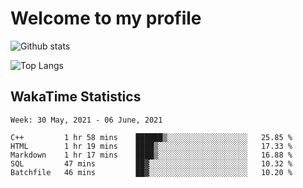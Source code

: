 # Welcome to my profile

![Github stats](https://github-readme-stats.vercel.app/api?username=xinthose&show_icons=true&theme=radical&count_private=true)

![Top Langs](https://github-readme-stats.vercel.app/api/top-langs/?username=xinthose)

## WakaTime Statistics
<!--START_SECTION:waka-->
```text
Week: 30 May, 2021 - 06 June, 2021

C++         1 hr 58 mins    ██████▒░░░░░░░░░░░░░░░░░░   25.85 % 
HTML        1 hr 19 mins    ████▒░░░░░░░░░░░░░░░░░░░░   17.33 % 
Markdown    1 hr 17 mins    ████▒░░░░░░░░░░░░░░░░░░░░   16.88 % 
SQL         47 mins         ██▓░░░░░░░░░░░░░░░░░░░░░░   10.32 % 
Batchfile   46 mins         ██▓░░░░░░░░░░░░░░░░░░░░░░   10.20 % 
```
<!--END_SECTION:waka-->
